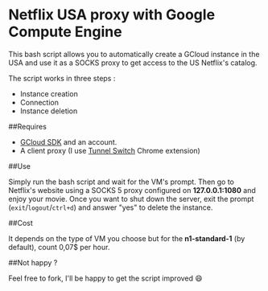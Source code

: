Netflix USA proxy with Google Compute Engine
============================================

This bash script allows you to automatically create a GCloud instance in the USA and use it as a SOCKS proxy to get access to the US Netflix's catalog. 

The script works in three steps :

* Instance creation
* Connection
* Instance deletion


##Requires

* [GCloud SDK](https://cloud.google.com/sdk/) and an account.
* A client proxy (I use [Tunnel Switch](https://github.com/oylbin/tunnel-switch) Chrome extension)


##Use

Simply run the bash script and wait for the VM's prompt. Then go to Netflix's website using a SOCKS 5 proxy configured on **127.0.0.1:1080** and enjoy your movie. Once you want to shut down the server, exit the prompt (`exit`/`logout`/`ctrl+d`) and answer "yes" to delete the instance.


##Cost

It depends on the type of VM you choose but for the **n1-standard-1** (by default), count 0,07$ per hour.


##Not happy ?

Feel free to fork, I'll be happy to get the script improved :smile: